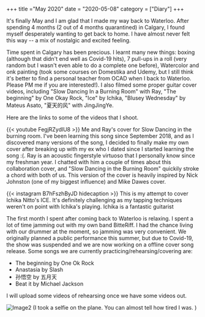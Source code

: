 
+++
title ="May 2020"
date = "2020-05-08"
category = ["Diary"]
+++


It's finally May and I am glad that I made my way back to Waterloo. After spending 4 months (2 out of 4 months quarantined) in Calgary, I found myself desperately wanting to get back to home. I have almost never felt this way -- a mix of nostalgic and excited feeling.  

Time spent in Calgary has been precious. I learnt many new things: boxing (although that didn't end well as Covid-19 hits), 7 pull-ups in a roll (very random but I wasn't even able to do a complete one before),  Watercolor and onk painting (took some courses on Domestika and Udemy, but I still think it's better to find a personal teacher from OCAD when I back to Waterloo. Please PM me if you are interested!). I also filmed some proper guitar cover videos, including "Slow Dancing In a Burning Room" with Ray, "The beginning" by One Okay Rock, "Ice" by Ichika, "Blusey Wednesday" by Mateus Asato, "夏天的风" with JingJingYe.   

Here are the links to some of the videos that I shoot. 

{{< youtube FegjRZydlU8 >}}
Me and Ray's cover for Slow Dancing in the burning room. I've been learning this song since September 2018, and as I discovered many versions of the song, I decided to finally make my own cover after breaking up with my ex who I dated since I started learning the song :(.  Ray is an acoustic fingerstyle virtuoso that I personally know since my freshman year. I chatted with him a couple of times about this collaboration cover, and "Slow Dancing in the Burning Room" quickily stroke a chord with both of us.  This version of the cover is heavily inspired by Nick Johnston (one of my biggest influence) and Mike Dawes cover. 


{{< instagram B7hFszhByJD hidecaption >}}
This is my attempt to cover Ichika Nitto's ICE. It's definitely challenging as my tapping techniques weren't on point with Ichika's playing. Ichika is a fantastic guitarist 

The first month I spent after coming back to Waterloo is relaxing. I spent a lot of time jamming out with my own band BitteRiff. I had the chance living with our drummer at the moment, so jamming was very convenient. We originally planned a public performance this summer, but due to Covid-19, the show was suspended and we are now working on a offline cover song release. Some songs we are currently practicing/rehearsing/covering are:

* The beginning by One Ok Rock 
* Anastasia by Slash 
* 孙悟空 by 五月天
* Beat it by Michael Jackson 

I will upload some videos of rehearsing once we have some videos out. 

![Image2](/img/CalgarySelfie.jpeg) 
(I took a selfie on the plane. You can almost tell how tired I was. )
